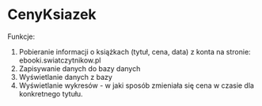 # CenyKsiazek

Funkcje:
1. Pobieranie informacji o książkach (tytuł, cena, data) z konta na stronie: ebooki.swiatczytnikow.pl
2. Zapisywanie danych do bazy danych
3. Wyświetlanie danych z bazy
4. Wyświetlanie wykresów - w jaki sposób zmieniała się cena w czasie dla konkretnego tytułu.
